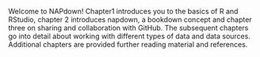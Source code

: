 Welcome to NAPdown!
Chapter1 introduces you to the basics of R and RStudio, chapter 2 introduces napdown, a bookdown concept and chapter three on sharing and collaboration with GitHub. The subsequent chapters go into detail about working with different types of data and data sources. 
Additional chapters are provided further reading material and references.
